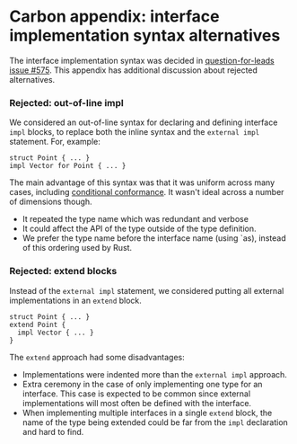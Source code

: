 # Carbon appendix: interface implementation syntax alternatives

<!--
Part of the Carbon Language project, under the Apache License v2.0 with LLVM
Exceptions. See /LICENSE for license information.
SPDX-License-Identifier: Apache-2.0 WITH LLVM-exception
-->

The interface implementation syntax was decided in
[question-for-leads issue #575](https://github.com/carbon-language/carbon-lang/issues/575).
This appendix has additional discussion about rejected alternatives.

### Rejected: out-of-line impl

We considered an out-of-line syntax for declaring and defining interface `impl`
blocks, to replace both the inline syntax and the `external impl` statement.
For, example:

```
struct Point { ... }
impl Vector for Point { ... }
```

The main advantage of this syntax was that it was uniform across many cases,
including [conditional conformance](details.md#conditional-conformance). It
wasn't ideal across a number of dimensions though.

-   It repeated the type name which was redundant and verbose
-   It could affect the API of the type outside of the type definition.
-   We prefer the type name before the interface name (using `as), instead of
    this ordering used by Rust.

### Rejected: extend blocks

Instead of the `external impl` statement, we considered putting all external
implementations in an `extend` block.

```
struct Point { ... }
extend Point {
  impl Vector { ... }
}
```

The `extend` approach had some disadvantages:

-   Implementations were indented more than the `external impl` approach.
-   Extra ceremony in the case of only implementing one type for an interface.
    This case is expected to be common since external implementations will most
    often be defined with the interface.
-   When implementing multiple interfaces in a single `extend` block, the name
    of the type being extended could be far from the `impl` declaration and hard
    to find.
